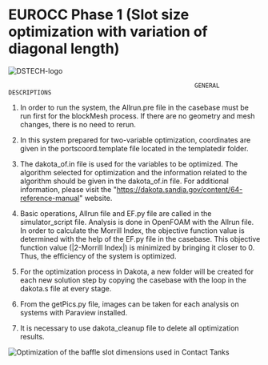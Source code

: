 # EUROCC Phase 1 (Slot size optimization with variation of diagonal length)

![DSTECH-logo](https://user-images.githubusercontent.com/90314532/132682366-664c2931-7125-48c2-b718-297c01406d80.jpg)

 
                                                        GENERAL DESCRIPTIONS

1. 	In order to run the system, the Allrun.pre file in the casebase must be run first for the blockMesh process. 
	If there are no geometry and mesh changes, there is no need to rerun.

2. 	In this system prepared for two-variable optimization, coordinates are given in the portscoord.template file located in the templatedir folder.

3. 	The dakota_of.in file is used for the variables to be optimized. 
	The algorithm selected for optimization and the information related to the algorithm should be given in the dakota_of.in file. 
	For additional information, please visit the "https://dakota.sandia.gov/content/64-reference-manual" website.

4. 	Basic operations, Allrun file and EF.py file are called in the simulator_script file. 
	Analysis is done in OpenFOAM with the Allrun file. 
	In order to calculate the Morrill Index, the objective function value is determined with the help of the EF.py file in the casebase. 
	This objective function value (|2-Morrill Index|) is minimized by bringing it closer to 0. Thus, the efficiency of the system is optimized.

5. 	For the optimization process in Dakota, a new folder will be created for each new solution step by copying the casebase with the loop in the dakota.s file at every stage.

6. 	From the getPics.py file, images can be taken for each analysis on systems with Paraview installed.

7.	It is necessary to use dakota_cleanup file to delete all optimization results.

![Optimization of the baffle slot dimensions used in Contact Tanks](https://user-images.githubusercontent.com/90314532/132671140-9f703918-b685-4813-95da-0d274da2dcfa.gif)



